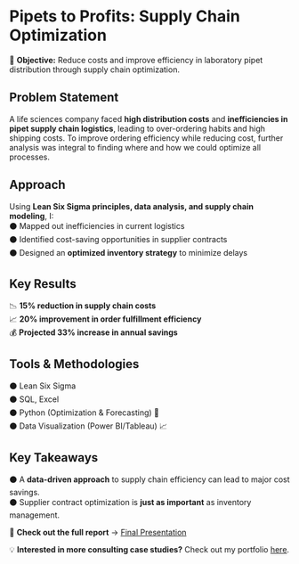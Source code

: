 

# Pipets to Profits: Supply Chain Optimization 
📌 **Objective:** Reduce costs and improve efficiency in laboratory pipet distribution through supply chain optimization.  

##  Problem Statement  
A life sciences company faced **high distribution costs** and **inefficiencies in pipet supply chain logistics**, leading to over-ordering habits and high shipping costs. To improve ordering efficiency while reducing cost, further analysis was integral to finding where and how we could optimize all processes.   

## Approach  
Using **Lean Six Sigma principles, data analysis, and supply chain modeling**, I:  
⚫ Mapped out inefficiencies in current logistics  
⚫ Identified cost-saving opportunities in supplier contracts  
⚫ Designed an **optimized inventory strategy** to minimize delays  

## Key Results  
📉 **15% reduction in supply chain costs**  
📈 **20% improvement in order fulfillment efficiency**  
💰 **Projected 33% increase in annual savings**  

##  Tools & Methodologies  
⚫ Lean Six Sigma  
⚫ SQL, Excel  
⚫ Python (Optimization & Forecasting) 🐍  
⚫ Data Visualization (Power BI/Tableau) 📈  

## Key Takeaways  
⚫ A **data-driven approach** to supply chain efficiency can lead to major cost savings.  
⚫ Supplier contract optimization is **just as important** as inventory management.  

📂 **Check out the full report** → [Final Presentation](./reports/Pipets_to_Profits_Case_Study.pdf)  

💡 **Interested in more consulting case studies?** Check out my portfolio [here](https://github.com/yourusername).

